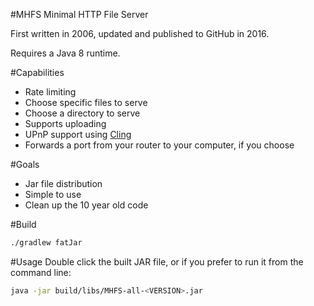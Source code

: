 #MHFS
Minimal HTTP File Server

First written in 2006, updated and published to GitHub in 2016.

Requires a Java 8 runtime.

#Capabilities

* Rate limiting
* Choose specific files to serve
* Choose a directory to serve
* Supports uploading
* UPnP support using [Cling](https://github.com/4thline/cling/)
 * Forwards a port from your router to your computer, if you choose

#Goals

* Jar file distribution
* Simple to use
* Clean up the 10 year old code

#Build
```bash
./gradlew fatJar
```

#Usage
Double click the built JAR file, or if you prefer to run it from the command line:
```bash
java -jar build/libs/MHFS-all-<VERSION>.jar
```
